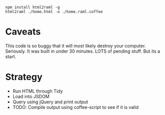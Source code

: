 ```shell
npm install html2raml -g
html2raml ./home.html -o ./home.raml.coffee
```

# Caveats

This code is so buggy that it will most likely destroy your computer.
Seriously. It was built in under 30 minutes. LOTS of pending stuff. But its a start.

# Strategy

* Run HTML through Tidy
* Load into JSDOM
* Query using jQuery and print output
* TODO: Compile output using coffee-script to see if it is valid